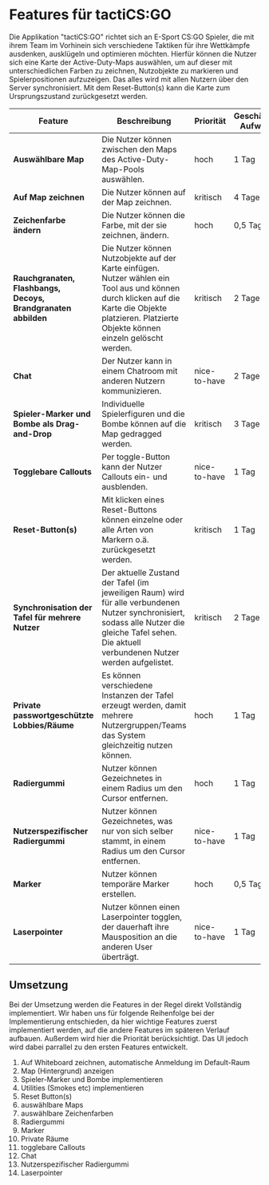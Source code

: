 # Features für tactiCS:GO

Die Applikation "tactiCS:GO" richtet sich an E-Sport CS:GO Spieler, die mit ihrem Team im Vorhinein sich verschiedene Taktiken für ihre Wettkämpfe ausdenken, ausklügeln und optimieren möchten. Hierfür können die Nutzer sich eine Karte der Active-Duty-Maps auswählen, um auf dieser mit unterschiedlichen Farben zu zeichnen, Nutzobjekte zu markieren und Spielerpositionen aufzuzeigen. Das alles wird mit allen Nutzern über den Server synchronisiert. Mit dem Reset-Button(s) kann die Karte zum Ursprungszustand zurückgesetzt werden.


<!---
[Notieren und beschreiben Sie hier alle wesentlichen Funktionen bzw. *Features* Ihrer Anwendung. Seien Sie möglichst ausführlich in der Dokumentation und beachten Sie für die Erläuterungen ("Beschreibung") die Perspektive Ihrer NutzerInnen. Schätzen Sie initial den wahrscheinlichen Aufwand - auch um diese Schätzung am Ende des Projekts mit dem tatsächlichen Aufwand vergleichen zu können. Priorisieren Sie die Features hinsichtlich des zentralen *Use Case* Ihrer Anwendung und notieren Sie, welche größeren Bereiche der Anwendung von diesen Funktionen betroffen sind]
--->

| Feature | Beschreibung | Priorität | Geschätzter Aufwand | Betroffene Schichten |
|---------|--------------|-----------|--------------------|---------------------|
| **Auswählbare Map** | Die Nutzer können zwischen den Maps des Active-Duty-Map-Pools auswählen. | hoch | 1 Tag | View |
| **Auf Map zeichnen** | Die Nutzer können auf der Map zeichnen. | kritisch | 4 Tage | View |
| **Zeichenfarbe ändern** | Die Nutzer können die Farbe, mit der sie zeichnen, ändern. | hoch | 0,5 Tage | View |
| **Rauchgranaten, Flashbangs, Decoys, Brandgranaten abbilden** | Die Nutzer können Nutzobjekte auf der Karte einfügen. Nutzer wählen ein Tool aus und können durch klicken auf die Karte die Objekte platzieren. Platzierte Objekte können einzeln gelöscht werden. | kritisch | 2 Tage | View |
| **Chat** | Der Nutzer kann in einem Chatroom mit anderen Nutzern kommunizieren. | nice-to-have | 2 Tage | Server und Client |
| **Spieler-Marker und Bombe als Drag-and-Drop** | Individuelle Spielerfiguren und die Bombe können auf die Map gedragged werden. | kritisch | 3 Tage | View |
| **Togglebare Callouts** | Per toggle-Button kann der Nutzer Callouts ein- und ausblenden. | nice-to-have | 1 Tag | View |
| **Reset-Button(s)** | Mit klicken eines Reset-Buttons können einzelne oder alle Arten von Markern o.ä. zurückgesetzt werden.  | kritisch | 1 Tag | View |
| **Synchronisation der Tafel für mehrere Nutzer** | Der aktuelle Zustand der Tafel (im jeweiligen Raum) wird für alle verbundenen Nutzer synchronisiert, sodass alle Nutzer die gleiche Tafel sehen. Die aktuell verbundenen Nutzer werden aufgelistet. | kritisch | 2 Tage | Server und Client |
| **Private passwortgeschützte Lobbies/Räume** | Es können verschiedene Instanzen der Tafel erzeugt werden, damit mehrere Nutzergruppen/Teams das System gleichzeitig nutzen können. | hoch | 1 Tag | Server
| **Radiergummi** | Nutzer können Gezeichnetes in einem Radius um den Cursor entfernen. | hoch | 1 Tag | View
| **Nutzerspezifischer Radiergummi** | Nutzer können Gezeichnetes, was nur von sich selber stammt, in einem Radius um den Cursor entfernen. | nice-to-have | 1 Tag | View
| **Marker** | Nutzer können temporäre Marker erstellen. | hoch | 0,5 Tag | View
| **Laserpointer** | Nutzer können einen Laserpointer togglen, der dauerhaft ihre Mausposition an die anderen User überträgt. | nice-to-have | 1 Tag | View


## Umsetzung

Bei der Umsetzung werden die Features in der Regel direkt Vollständig implementiert. Wir haben uns für folgende Reihenfolge bei der Implementierung entschieden, da hier wichtige Features zuerst implementiert werden, auf die andere Features im späteren Verlauf aufbauen. Außerdem wird hier die Priorität berücksichtigt. Das UI jedoch wird dabei parrallel zu den ersten Features entwickelt. 

1.  Auf Whiteboard zeichnen, automatische Anmeldung im Default-Raum
2.  Map (Hintergrund) anzeigen
3.  Spieler-Marker und Bombe implementieren
4.  Utilities (Smokes etc) implementieren
5.  Reset Button(s)
6.  auswählbare Maps
7.  auswählbare Zeichenfarben
8.  Radiergummi
9.  Marker
10. Private Räume
11. togglebare Callouts
12. Chat
13. Nutzerspezifischer Radiergummi
14. Laserpointer

<!-- Wie fängts an
Wie läuft es ab
Wie endet es

Zeitliche Abläufe darstellen
Mehrere Taktiken


evtl. colyseus benutzen


Abschluss durch Persistieren; Rückkehr zum Raum, exportieren als Bild?
Zeitliche Ebene durch mehrere Tafeln in einem Raum? 
-->

<!---
[Beschreiben Sie kurz das geplante Vorgehen bei der Umsetzung der Features. Entwerfen Sie dazu ein oder mehrere *Vertical Slices* anhand derer Sie den zentralen *Use Case* der Anwendung implementieren werden. Geben Sie an, wann welche Funktionen (und in welchem Vollständigkeitsgrad) implementiert werden. Begründen Sie kurz die gewählte Reihenfolge. ]
--->